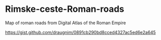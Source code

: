 # Rimske-ceste-Roman-roads
Map of roman roads from Digital Atlas of the Roman Empire

https://gist.github.com/draugnim/0891cb290bd8cced4327ac5ed6e2a645
